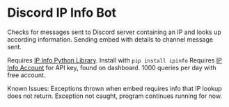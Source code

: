 # Discord IP Info Bot
Checks for messages sent to Discord server containing an IP and looks up according information. Sending embed with details to channel message sent. 

Requires [IP Info Python Library](https://github.com/ipinfo/python). Install with `pip install ipinfo`
Requires [IP Info Account](http://ipinfo.io) for API key, found on dashboard. 1000 queries per day with free account. 

Known Issues: Exceptions thrown when embed requires info that IP lookup does not return. Exception not caught, program continues running for now. 